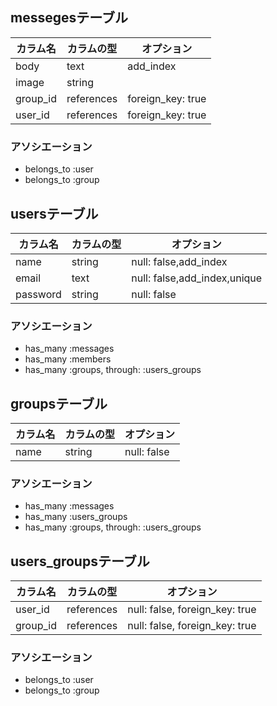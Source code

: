 ## messegesテーブル

|カラム名|カラムの型|オプション|
|------|----|-------|
|body|text|add_index|
|image|string||
|group_id|references|foreign_key: true|
|user_id|references|foreign_key: true|

### アソシエーション
- belongs_to :user
- belongs_to :group

## usersテーブル

|カラム名|カラムの型|オプション|
|------|----|-------|
|name|string|null: false,add_index|
|email|text|null: false,add_index,unique|
|password|string|null: false|

### アソシエーション
- has_many :messages
- has_many :members
- has_many :groups, through: :users_groups

## groupsテーブル

|カラム名|カラムの型|オプション|
|------|----|-------|
|name|string|null: false|

### アソシエーション
- has_many :messages
- has_many :users_groups
- has_many :groups, through: :users_groups

## users_groupsテーブル

|カラム名|カラムの型|オプション|
|------|----|-------|
|user_id|references|null: false, foreign_key: true|
|group_id|references|null: false, foreign_key: true|

### アソシエーション
- belongs_to :user
- belongs_to :group
